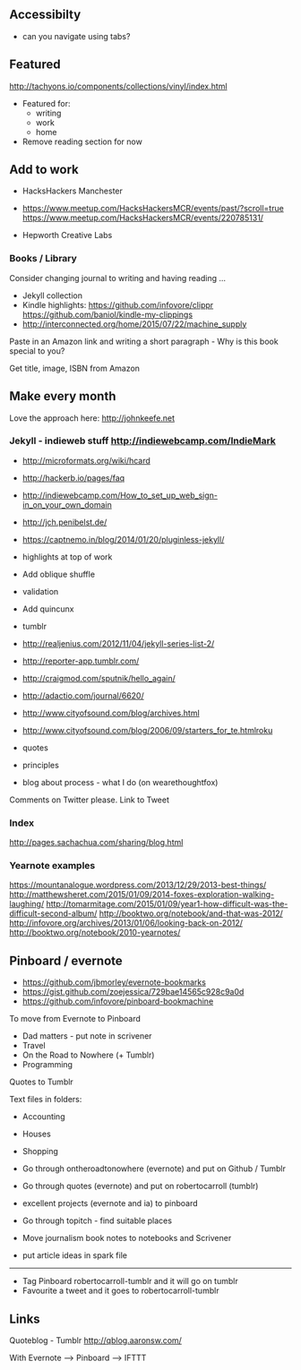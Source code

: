 ## Accessibilty
- can you navigate using tabs?

## Featured
http://tachyons.io/components/collections/vinyl/index.html

- Featured for:
  - writing
  - work
  - home
- Remove reading section for now

## Add to work
- HacksHackers Manchester
- https://www.meetup.com/HacksHackersMCR/events/past/?scroll=true
https://www.meetup.com/HacksHackersMCR/events/220785131/

- Hepworth Creative Labs

### Books / Library
Consider changing journal to writing and having reading ...

- Jekyll collection
- Kindle highlights:
https://github.com/infovore/clippr
https://github.com/baniol/kindle-my-clippings
- http://interconnected.org/home/2015/07/22/machine_supply

Paste in an Amazon link and writing a short paragraph - Why is this book special to you?

Get title, image, ISBN from Amazon

## Make every month
Love the approach here: http://johnkeefe.net

### Jekyll - indieweb stuff http://indiewebcamp.com/IndieMark
- http://microformats.org/wiki/hcard
- http://hackerb.io/pages/faq
- http://indiewebcamp.com/How_to_set_up_web_sign-in_on_your_own_domain
- http://jch.penibelst.de/
- https://captnemo.in/blog/2014/01/20/pluginless-jekyll/

- highlights at top of work
- Add oblique shuffle
- validation
- Add quincunx
- tumblr
- http://realjenius.com/2012/11/04/jekyll-series-list-2/
- http://reporter-app.tumblr.com/

 - http://craigmod.com/sputnik/hello_again/
 - http://adactio.com/journal/6620/

 - http://www.cityofsound.com/blog/archives.html
- http://www.cityofsound.com/blog/2006/09/starters_for_te.htmlroku

- quotes
- principles
- blog about process - what I do (on wearethoughtfox)

Comments on Twitter please. Link to Tweet

### Index
http://pages.sachachua.com/sharing/blog.html

### Yearnote examples
https://mountanalogue.wordpress.com/2013/12/29/2013-best-things/
http://matthewsheret.com/2015/01/09/2014-foxes-exploration-walking-laughing/
http://tomarmitage.com/2015/01/09/year1-how-difficult-was-the-difficult-second-album/
http://booktwo.org/notebook/and-that-was-2012/
http://infovore.org/archives/2013/01/06/looking-back-on-2012/
http://booktwo.org/notebook/2010-yearnotes/

## Pinboard / evernote
- https://github.com/jbmorley/evernote-bookmarks
- https://gist.github.com/zoejessica/729bae14565c928c9a0d
- https://github.com/infovore/pinboard-bookmachine

To move from Evernote to Pinboard
- Dad matters - put note in scrivener
- Travel
- On the Road to Nowhere (+ Tumblr)
- Programming

Quotes to Tumblr

Text files in folders:
- Accounting
- Houses
- Shopping

- Go through ontheroadtonowhere (evernote) and put on Github / Tumblr
- Go through quotes (evernote) and put on robertocarroll (tumblr)
- excellent projects (evernote and ia) to pinboard
- Go through topitch - find suitable places
- Move journalism book notes to notebooks and Scrivener
- put article ideas in spark file

******
- Tag Pinboard robertocarroll-tumblr and it will go on tumblr
- Favourite a tweet and it goes to robertocarroll-tumblr


## Links
Quoteblog - Tumblr
http://qblog.aaronsw.com/

With Evernote —> Pinboard ——> IFTTT









